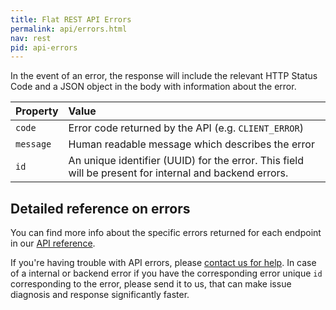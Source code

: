```yaml
---
title: Flat REST API Errors
permalink: api/errors.html
nav: rest
pid: api-errors
---
```


In the event of an error, the response will include the relevant HTTP Status Code and a JSON object in the body with information about the error.

| Property | Value |
|:---------|:------|
| `code` | Error code returned by the API (e.g. `CLIENT_ERROR`) |
| `message` | Human readable message which describes the error |
| `id` | An unique identifier (UUID) for the error. This field will be present for internal and backend errors. |

## Detailed reference on errors

You can find more info about the specific errors returned for each endpoint in our [API reference](https://flat.io/developers/api/reference/).

If you're having trouble with API errors, please [contact us for help](mailto:developers@flat.io). In case of a internal or backend error if you have the corresponding error unique `id` corresponding to the error, please send it to us, that can make issue diagnosis and response significantly faster.
